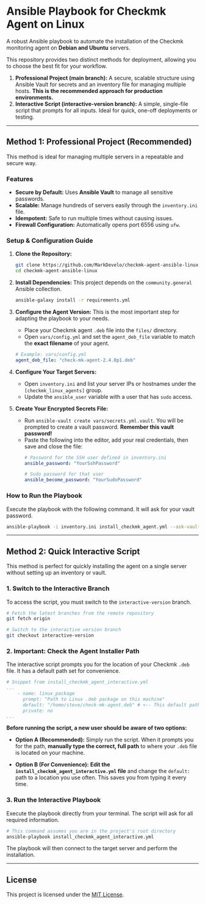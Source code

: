 # Ansible Playbook for Checkmk Agent on Linux

A robust Ansible playbook to automate the installation of the Checkmk monitoring agent on **Debian and Ubuntu** servers.

This repository provides two distinct methods for deployment, allowing you to choose the best fit for your workflow.

1.  **Professional Project (main branch):** A secure, scalable structure using Ansible Vault for secrets and an inventory file for managing multiple hosts. **This is the recommended approach for production environments.**
2.  **Interactive Script (interactive-version branch):** A simple, single-file script that prompts for all inputs. Ideal for quick, one-off deployments or testing.

---

## Method 1: Professional Project (Recommended)

This method is ideal for managing multiple servers in a repeatable and secure way.

### Features

-   **Secure by Default:** Uses **Ansible Vault** to manage all sensitive passwords.
-   **Scalable:** Manage hundreds of servers easily through the `inventory.ini` file.
-   **Idempotent:** Safe to run multiple times without causing issues.
-   **Firewall Configuration:** Automatically opens port 6556 using `ufw`.

### Setup & Configuration Guide

1.  **Clone the Repository:**
    ```bash
    git clone https://github.com/MarkDevelo/checkmk-agent-ansible-linux.git
    cd checkmk-agent-ansible-linux
    ```

2.  **Install Dependencies:**
    This project depends on the `community.general` Ansible collection.
    ```bash
    ansible-galaxy install -r requirements.yml
    ```

3.  **Configure the Agent Version:**
    This is the most important step for adapting the playbook to your needs.
    -   Place your Checkmk agent `.deb` file into the `files/` directory.
    -   Open `vars/config.yml` and set the `agent_deb_file` variable to match the **exact filename** of your agent.

    ```yaml
    # Example: vars/config.yml
    agent_deb_file: "check-mk-agent-2.4.0p1.deb"
    ```

4.  **Configure Your Target Servers:**
    -   Open `inventory.ini` and list your server IPs or hostnames under the `[checkmk_linux_agents]` group.
    -   Update the `ansible_user` variable with a user that has `sudo` access.

5.  **Create Your Encrypted Secrets File:**
    -   Run `ansible-vault create vars/secrets.yml.vault`. You will be prompted to create a vault password. **Remember this vault password!**
    -   Paste the following into the editor, add your real credentials, then save and close the file:
        ```yaml
        # Password for the SSH user defined in inventory.ini
        ansible_password: "YourSshPassword"

        # Sudo password for that user
        ansible_become_password: "YourSudoPassword"
        ```

### How to Run the Playbook

Execute the playbook with the following command. It will ask for your vault password.

```bash
ansible-playbook -i inventory.ini install_checkmk_agent.yml --ask-vault-pass
```

---

## Method 2: Quick Interactive Script

This method is perfect for quickly installing the agent on a single server without setting up an inventory or vault.

### 1. Switch to the Interactive Branch

To access the script, you must switch to the `interactive-version` branch.

```bash
# Fetch the latest branches from the remote repository
git fetch origin

# Switch to the interactive version branch
git checkout interactive-version
```

### 2. Important: Check the Agent Installer Path

The interactive script prompts you for the location of your Checkmk `.deb` file. It has a default path set for convenience.

```yaml
# Snippet from install_checkmk_agent_interactive.yml
...
    - name: linux_package
      prompt: "Path to Linux .deb package on this machine"
      default: "/home/steve/check-mk-agent.deb" # <-- This default path
      private: no
...
```

**Before running the script, a new user should be aware of two options:**

*   **Option A (Recommended):** Simply run the script. When it prompts you for the path, **manually type the correct, full path** to where your `.deb` file is located on your machine.

*   **Option B (For Convenience):** **Edit the `install_checkmk_agent_interactive.yml` file** and change the `default:` path to a location you use often. This saves you from typing it every time.

### 3. Run the Interactive Playbook

Execute the playbook directly from your terminal. The script will ask for all required information.

```bash
# This command assumes you are in the project's root directory
ansible-playbook install_checkmk_agent_interactive.yml
```

The playbook will then connect to the target server and perform the installation.

---

## License

This project is licensed under the [MIT License](LICENSE).
